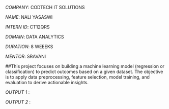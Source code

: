 *COMPANY*: CODTECH IT SOLUTIONS

*NAME*: NALI YASASWI

*INTERN ID*: CT12QRS

*DOMAIN*: DATA ANALYTICS

*DURATION*: 8 WEEEKS

*MENTOR*: SRAVANI 

##This project focuses on building a machine learning model (regression or classification) to predict outcomes based on a given dataset. The objective is to apply data preprocessing, feature selection, model training, and evaluation to derive actionable insights.

*OUTPUT 1* : 

*OUTPUT 2* : 

